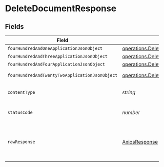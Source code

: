 # DeleteDocumentResponse


## Fields

| Field                                                                                                                                         | Type                                                                                                                                          | Required                                                                                                                                      | Description                                                                                                                                   |
| --------------------------------------------------------------------------------------------------------------------------------------------- | --------------------------------------------------------------------------------------------------------------------------------------------- | --------------------------------------------------------------------------------------------------------------------------------------------- | --------------------------------------------------------------------------------------------------------------------------------------------- |
| `fourHundredAndOneApplicationJsonObject`                                                                                                      | [operations.DeleteDocumentResponseBody](../../../sdk/models/operations/deletedocumentresponsebody.md)                                         | :heavy_minus_sign:                                                                                                                            | Unauthenticated                                                                                                                               |
| `fourHundredAndThreeApplicationJsonObject`                                                                                                    | [operations.DeleteDocumentDocumentsResponseBody](../../../sdk/models/operations/deletedocumentdocumentsresponsebody.md)                       | :heavy_minus_sign:                                                                                                                            | Forbidden                                                                                                                                     |
| `fourHundredAndFourApplicationJsonObject`                                                                                                     | [operations.DeleteDocumentDocumentsResponseResponseBody](../../../sdk/models/operations/deletedocumentdocumentsresponseresponsebody.md)       | :heavy_minus_sign:                                                                                                                            | Not Found                                                                                                                                     |
| `fourHundredAndTwentyTwoApplicationJsonObject`                                                                                                | [operations.DeleteDocumentDocumentsResponse422ResponseBody](../../../sdk/models/operations/deletedocumentdocumentsresponse422responsebody.md) | :heavy_minus_sign:                                                                                                                            | Invalid data posted                                                                                                                           |
| `contentType`                                                                                                                                 | *string*                                                                                                                                      | :heavy_check_mark:                                                                                                                            | HTTP response content type for this operation                                                                                                 |
| `statusCode`                                                                                                                                  | *number*                                                                                                                                      | :heavy_check_mark:                                                                                                                            | HTTP response status code for this operation                                                                                                  |
| `rawResponse`                                                                                                                                 | [AxiosResponse](https://axios-http.com/docs/res_schema)                                                                                       | :heavy_minus_sign:                                                                                                                            | Raw HTTP response; suitable for custom response parsing                                                                                       |